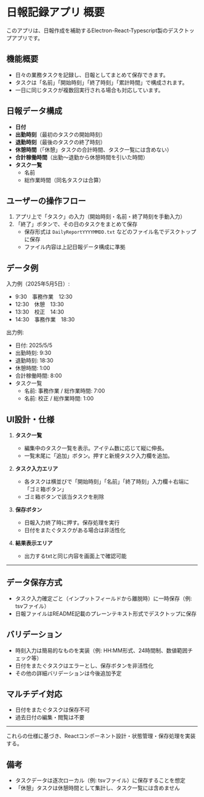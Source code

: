 # 日報記録アプリ 概要

このアプリは、日報作成を補助するElectron-React-Typescript製のデスクトップアプリです。

## 機能概要

- 日々の業務タスクを記録し、日報としてまとめて保存できます。
- タスクは「名前」「開始時刻」「終了時刻」「累計時間」で構成されます。
- 一日に同じタスクが複数回実行される場合も対応しています。

## 日報データ構成

- **日付**  
- **出勤時刻**（最初のタスクの開始時刻）
- **退勤時刻**（最後のタスクの終了時刻）
- **休憩時間**（「休憩」タスクの合計時間、タスク一覧には含めない）
- **合計稼働時間**（出勤～退勤から休憩時間を引いた時間）
- **タスク一覧**  
  - 名前  
  - 総作業時間（同名タスクは合算）

## ユーザーの操作フロー

1. アプリ上で「タスク」の入力（開始時刻・名前・終了時刻を手動入力）
2. 「終了」ボタンで、その日のタスクをまとめて保存
   - 保存形式は `DailyReportYYYYMMDD.txt` などのファイル名でデスクトップに保存
   - ファイル内容は上記日報データ構成に準拠

## データ例

入力例（2025年5月5日）:

- 9:30　事務作業　12:30
- 12:30　休憩　13:30
- 13:30　校正　14:30
- 14:30　事務作業　18:30

出力例:

- 日付: 2025/5/5
- 出勤時刻: 9:30
- 退勤時刻: 18:30
- 休憩時間: 1:00
- 合計稼働時間: 8:00
- タスク一覧
  - 名前: 事務作業 / 総作業時間: 7:00
  - 名前: 校正 / 総作業時間: 1:00

## UI設計・仕様

1. **タスク一覧**
   - 編集中のタスク一覧を表示。アイテム数に応じて縦に伸長。
   - 一覧末尾に「追加」ボタン。押すと新規タスク入力欄を追加。

2. **タスク入力エリア**
   - 各タスクは横並びで「開始時刻」「名前」「終了時刻」入力欄＋右端に「ゴミ箱ボタン」
   - ゴミ箱ボタンで該当タスクを削除

3. **保存ボタン**
   - 日報入力終了時に押す。保存処理を実行
   - 日付をまたぐタスクがある場合は非活性化

4. **結果表示エリア**
   - 出力するtxtと同じ内容を画面上で確認可能

---

## データ保存方式
- タスク入力確定ごと（インプットフィールドから離脱時）に一時保存（例: tsvファイル）
- 日報ファイルはREADME記載のプレーンテキスト形式でデスクトップに保存

## バリデーション
- 時刻入力は簡易的なものを実装（例: HH:MM形式、24時間制、数値範囲チェック等）
- 日付をまたぐタスクはエラーとし、保存ボタンを非活性化
- その他の詳細バリデーションは今後追加予定

## マルチデイ対応
- 日付をまたぐタスクは保存不可
- 過去日付の編集・閲覧は不要

---

これらの仕様に基づき、Reactコンポーネント設計・状態管理・保存処理を実装する。

## 備考

- タスクデータは逐次ローカル（例: tsvファイル）に保存することを想定
- 「休憩」タスクは休憩時間として集計し、タスク一覧には含めません
